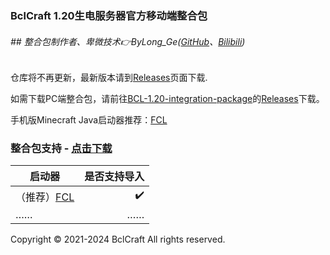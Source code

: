 ### BclCraft 1.20生电服务器官方移动端整合包
###### ## 整合包制作者、卑微技术👉ByLong_Ge([GitHub](https://github.com/ByLongGe/)、[Bilibili](https://space.bilibili.com/454779302/))
仓库将不再更新，最新版本请到[Releases](https://github.com/BclCraft/Mobile-BCL-1.20-integration-package/releases)页面下载.


如需下载PC端整合包，请前往[BCL-1.20-integration-package](https://github.com/BclCraft/BCL-1.20-integration-package)的[Releases](https://github.com/BclCraft/BCL-1.20-integration-package/releases)下载。

手机版Minecraft Java启动器推荐：[FCL](https://github.com/FCL-Team/FoldCraftLauncher/)
### 整合包支持 - [点击下载](https://github.com/BclCraft/Mobile-BCL-1.20-integration-package/releases)
| 启动器     | 是否支持导入   | 
| -------- | -:  |
| （推荐）[FCL](https://github.com/FCL-Team/FoldCraftLauncher/)      | ✔️  |
| ……        |    ……    |


Copyright © 2021-2024 BclCraft All rights reserved.

